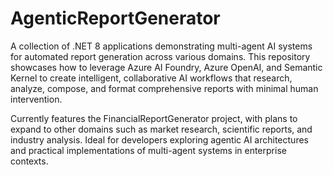 # AgenticReportGenerator
A collection of .NET 8 applications demonstrating multi-agent AI systems for automated report generation across various domains. This repository showcases how to leverage Azure AI Foundry, Azure OpenAI, and Semantic Kernel to create intelligent, collaborative AI workflows that research, analyze, compose, and format comprehensive reports with minimal human intervention.

Currently features the FinancialReportGenerator project, with plans to expand to other domains such as market research, scientific reports, and industry analysis. Ideal for developers exploring agentic AI architectures and practical implementations of multi-agent systems in enterprise contexts.
